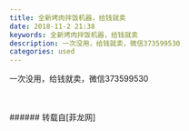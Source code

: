 ```yaml
---
title: 全新烤肉拌饭机器，给钱就卖
date: 2018-11-2 21:38
keywords: 全新烤肉拌饭机器，给钱就卖
description: 一次没用，给钱就卖，微信373599530
categories: used
---
```

<td class="t_f" id="postmessage_2209112">

一次没用，给钱就卖，微信373599530<br/>
<img alt="" border="0" class="zoom" data-cf-modified-b7d92941b3849afb67d29c07-="" file="http://www.flw.ph/data/appbyme/upload/image/201811/02/bpnm5I1pcqnJ.jpg" id="aimg_ojOOu" lazyloadthumb="1" onclick="" onmouseover="" src="http://www.flw.ph/data/appbyme/upload/image/201811/02/bpnm5I1pcqnJ.jpg"/><br/>
<br/>
<img alt="" border="0" class="zoom" data-cf-modified-b7d92941b3849afb67d29c07-="" file="http://www.flw.ph/data/appbyme/upload/image/201811/02/JyyVY0yCsonE.jpg" id="aimg_K1Zk1" lazyloadthumb="1" onclick="" onmouseover="" src="http://www.flw.ph/data/appbyme/upload/image/201811/02/JyyVY0yCsonE.jpg"/><br/>
<br/>
</td>
###### 转载自[菲龙网]